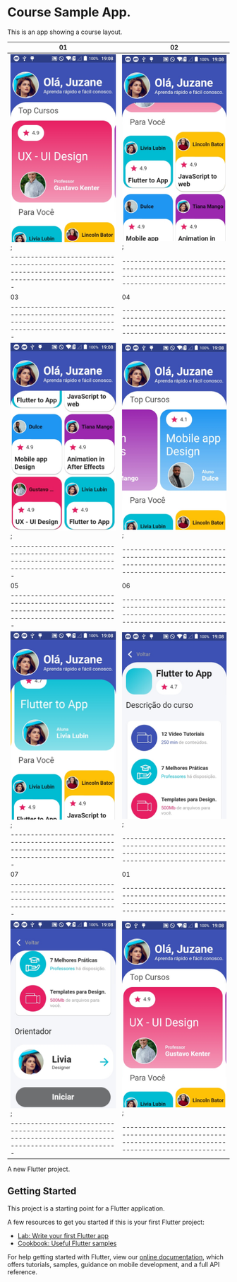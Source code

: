 # Course Sample App. 

This is an app showing a course layout.

| 01                                                                                                      | 02                                                                                                     |
|---------------------------------------------------------------------------------------------------------|--------------------------------------------------------------------------------------------------------|
|![01](https://github.com/Gabriel-Oliveira55/app-flutter-courses-exemplo/blob/master/screenshots/01.jpg); |![02](https://github.com/Gabriel-Oliveira55/app-flutter-courses-exemplo/blob/master/screenshots/02.jpg);|
|---------------------------------------------------------------------------------------------------------|--------------------------------------------------------------------------------------------------------|
| 03                                                                                                      | 04                                                                                                     |
|---------------------------------------------------------------------------------------------------------|--------------------------------------------------------------------------------------------------------|
|![03](https://github.com/Gabriel-Oliveira55/app-flutter-courses-exemplo/blob/master/screenshots/03.jpg); |![04](https://github.com/Gabriel-Oliveira55/app-flutter-courses-exemplo/blob/master/screenshots/04.jpg);|
|---------------------------------------------------------------------------------------------------------|--------------------------------------------------------------------------------------------------------|
| 05                                                                                                      | 06                                                                                                     |
|---------------------------------------------------------------------------------------------------------|--------------------------------------------------------------------------------------------------------|
|![05](https://github.com/Gabriel-Oliveira55/app-flutter-courses-exemplo/blob/master/screenshots/05.jpg); |![06](https://github.com/Gabriel-Oliveira55/app-flutter-courses-exemplo/blob/master/screenshots/06.jpg); |
|---------------------------------------------------------------------------------------------------------|--------------------------------------------------------------------------------------------------------|
| 07                                                                                                      | 01                                                                                                     |
|---------------------------------------------------------------------------------------------------------|--------------------------------------------------------------------------------------------------------|
|![07](https://github.com/Gabriel-Oliveira55/app-flutter-courses-exemplo/blob/master/screenshots/07.jpg); |![01](https://github.com/Gabriel-Oliveira55/app-flutter-courses-exemplo/blob/master/screenshots/01.jpg);|
|---------------------------------------------------------------------------------------------------------|--------------------------------------------------------------------------------------------------------|


A new Flutter project.

## Getting Started

This project is a starting point for a Flutter application.

A few resources to get you started if this is your first Flutter project:

- [Lab: Write your first Flutter app](https://flutter.dev/docs/get-started/codelab)
- [Cookbook: Useful Flutter samples](https://flutter.dev/docs/cookbook)

For help getting started with Flutter, view our
[online documentation](https://flutter.dev/docs), which offers tutorials,
samples, guidance on mobile development, and a full API reference.
